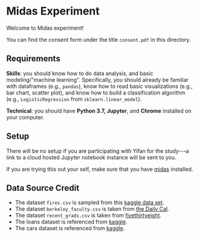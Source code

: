 # Midas Experiment

Welcome to Midas experiment!

You can find the consent form under the title `consent.pdf` in this directory.

## Requirements

**Skills**: you should know how to do data analysis, and basic modeling/"machine learning".  Specifically, you should already be familiar with dataframes (e.g., `pandas`), know how to read basic visualizations (e.g., bar chart, scatter plot), and know how to build a classification algorithm (e.g., `LogisticRegression` from `sklearn.linear_model`).

**Technical**: you should have **Python 3.7, Jupyter**, and **Chrome** installed on your computer.

## Setup

There will be no setup if you are participating with Yifan for the study---a link to a cloud hosted Jupyter notebook instance will be sent to you.

If you are trying this out your self, make sure that you have [midas](https://github.com/yifanwu/midas) installed.

## Data Source Credit

* The dataset `fires.csv` is sampled from this [kaggle data set](https://www.kaggle.com/rtatman/188-million-us-wildfires).
* The dataset `berkeley_faculty.csv` is taken from [the Daily Cal](https://github.com/dailycal-projects/ucb-faculty-salary).
* The dataset `recent_grads.csv` is taken from [fivethirtyeight](https://github.com/fivethirtyeight/data/tree/master/college-majors).
* The loans dataset is referenced from [kaggle](https://www.kaggle.com/c/home-credit-default-risk/data).
* The cars dataset is referenced from [kaggle](https://www.kaggle.com/austinreese/craigslist-carstrucks-data).

